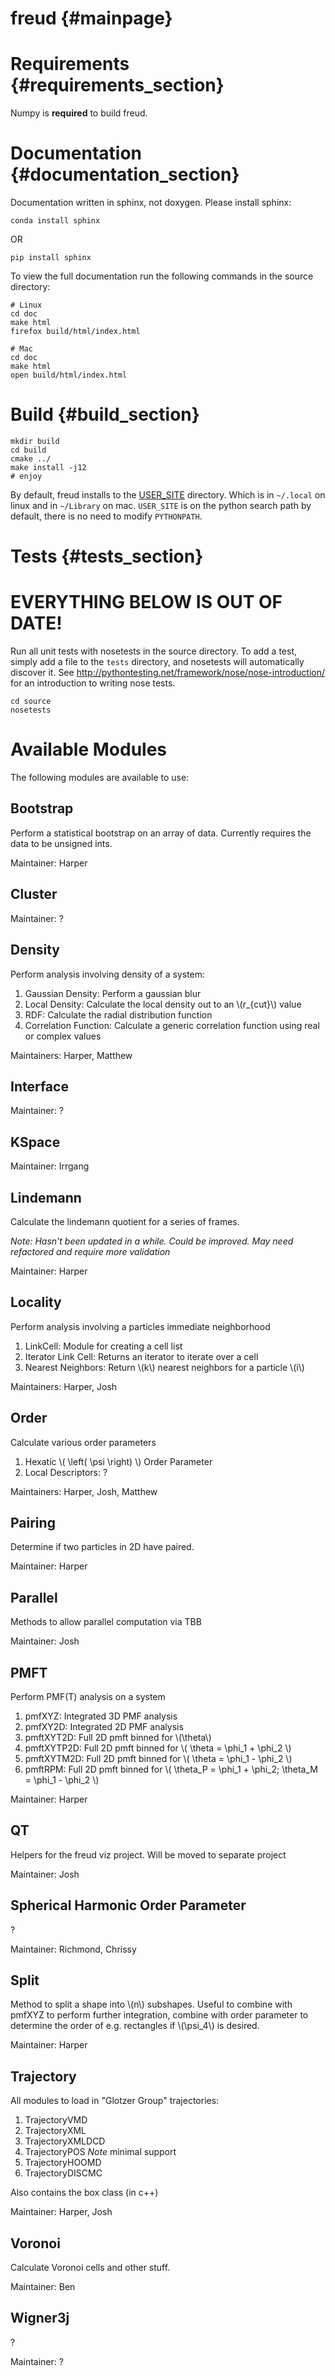 freud {#mainpage}
===============================================

# Requirements {#requirements_section}

Numpy is **required** to build freud.

# Documentation {#documentation_section}

Documentation written in sphinx, not doxygen. Please install sphinx:

	conda install sphinx

OR

	pip install sphinx

To view the full documentation run the following commands in the source directory:

~~~
# Linux
cd doc
make html
firefox build/html/index.html

# Mac
cd doc
make html
open build/html/index.html
~~~

# Build {#build_section}

~~~
mkdir build
cd build
cmake ../
make install -j12
# enjoy
~~~

By default, freud installs to the [USER_SITE](https://docs.python.org/2/install/index.html) directory. Which is in
`~/.local` on linux and in `~/Library` on mac. `USER_SITE` is on the python search path by default, there is no need to
modify `PYTHONPATH`.

# Tests {#tests_section}

# EVERYTHING BELOW IS OUT OF DATE! #

Run all unit tests with nosetests in the source directory. To add a test, simply add a file to the `tests` directory,
and nosetests will automatically discover it. See http://pythontesting.net/framework/nose/nose-introduction/ for
an introduction to writing nose tests.

~~~
cd source
nosetests
~~~

# Available Modules #

The following modules are available to use:

## Bootstrap ##

Perform a statistical bootstrap on an array of data. Currently requires the data to be unsigned ints.

Maintainer: Harper

## Cluster ##

Maintainer: ?

## Density ##

Perform analysis involving density of a system:

1. Gaussian Density: Perform a gaussian blur
2. Local Density: Calculate the local density out to an \\(r_{cut}\\) value
3. RDF: Calculate the radial distribution function
4. Correlation Function: Calculate a generic correlation function using real or complex values

Maintainers: Harper, Matthew

## Interface ##

Maintainer: ?

## KSpace ##

Maintainer: Irrgang

## Lindemann ##

Calculate the lindemann quotient for a series of frames.

*Note: Hasn't been updated in a while. Could be improved. May need refactored and require more validation*

Maintainer: Harper

## Locality ##

Perform analysis involving a particles immediate neighborhood

1. LinkCell: Module for creating a cell list
2. Iterator Link Cell: Returns an iterator to iterate over a cell
3. Nearest Neighbors: Return \\(k\\) nearest neighbors for a particle \\(i\\)

Maintainers: Harper, Josh

## Order ##

Calculate various order parameters

1. Hexatic \\( \left( \psi \right) \\) Order Parameter
2. Local Descriptors: ?

Maintainers: Harper, Josh, Matthew

## Pairing ##

Determine if two particles in 2D have paired.

Maintainer: Harper

## Parallel ##

Methods to allow parallel computation via TBB

Maintainer: Josh

## PMFT ##

Perform PMF(T) analysis on a system

1. pmfXYZ: Integrated 3D PMF analysis
2. pmfXY2D: Integrated 2D PMF analysis
3. pmftXYT2D: Full 2D pmft binned for \\(\theta\\)
4. pmftXYTP2D: Full 2D pmft binned for \\( \theta = \phi_1 + \phi_2 \\)
5. pmftXYTM2D: Full 2D pmft binned for \\( \theta = \phi_1 - \phi_2 \\)
6. pmftRPM: Full 2D pmft binned for \\( \theta_P = \phi_1 + \phi_2; \theta_M = \phi_1 - \phi_2 \\)

Maintainer: Harper

## QT ##

Helpers for the freud viz project. Will be moved to separate project

Maintainer: Josh

## Spherical Harmonic Order Parameter ##

?

Maintainer: Richmond, Chrissy

## Split ##

Method to split a shape into \\(n\\) subshapes. Useful to combine with pmfXYZ to perform further integration, combine with order parameter to determine the order of e.g. rectangles if \\(\psi_4\\) is desired.

Maintainer: Harper

## Trajectory ##

All modules to load in "Glotzer Group" trajectories:

1. TrajectoryVMD
2. TrajectoryXML
3. TrajectoryXMLDCD
4. TrajectoryPOS *Note* minimal support
5. TrajectoryHOOMD
6. TrajectoryDISCMC

Also contains the box class (in c++)

Maintainer: Harper, Josh

## Voronoi ##

Calculate Voronoi cells and other stuff.

Maintainer: Ben

## Wigner3j ##

?

Maintainer: ?
